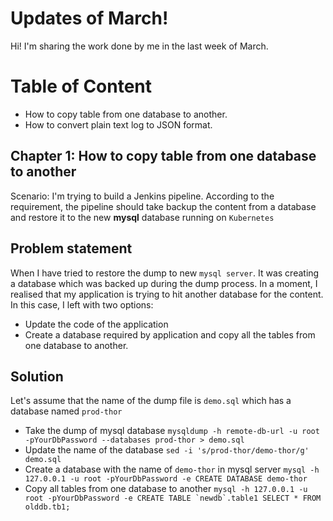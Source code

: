 # Updates of March!

Hi! I'm sharing the work done by me in the last week of March.

# Table of Content
+ How to copy table from one database to another.
+ How to convert plain text log to JSON format.

## Chapter 1: How to copy table from one database to another

Scenario: I'm trying to build a Jenkins pipeline. According to the requirement, the pipeline should take backup the content from a database and restore it to the new **mysql** database running on `Kubernetes` 

## Problem statement

When I have tried to restore the dump to new `mysql server`. It was creating a database which was backed up during the dump process. In a moment, I realised that my application is trying to hit another database for the content. In this case, I left with two options: 
* Update the code of the application
* Create a database required by application and copy all the tables from one database to another.

## Solution

Let's assume that the name of the dump file is `demo.sql` which has a database named `prod-thor`
* Take the dump of mysql database
```mysqldump -h remote-db-url -u root -pYourDbPassword --databases prod-thor > demo.sql```
* Update the name of the database 
```sed -i 's/prod-thor/demo-thor/g' demo.sql```
* Create a database with the name of `demo-thor` in mysql server
```mysql -h 127.0.0.1 -u root -pYourDbPassword -e CREATE DATABASE demo-thor```
* Copy all tables from one database to another
```mysql -h 127.0.0.1 -u root -pYourDbPassword -e CREATE TABLE `newdb`.table1 SELECT * FROM olddb.tb1;```
